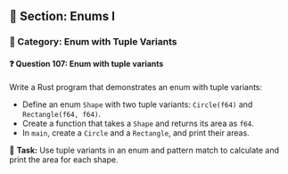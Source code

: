 ## 📘 Section: Enums I  
### 🔹 Category: Enum with Tuple Variants  
#### ❓ Question 107: Enum with tuple variants

Write a Rust program that demonstrates an enum with tuple variants:

- Define an enum `Shape` with two tuple variants: `Circle(f64)` and `Rectangle(f64, f64)`.
- Create a function that takes a `Shape` and returns its area as `f64`.
- In `main`, create a `Circle` and a `Rectangle`, and print their areas.

🔧 **Task:** Use tuple variants in an enum and pattern match to calculate and print the area for each shape.
